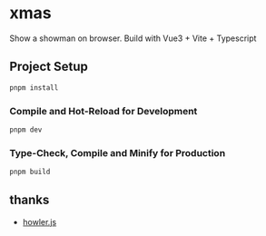 # xmas

Show a showman on browser.
Build with Vue3 + Vite + Typescript

## Project Setup

```sh
pnpm install
```

### Compile and Hot-Reload for Development

```sh
pnpm dev
```

### Type-Check, Compile and Minify for Production

```sh
pnpm build
```

## thanks

- [howler.js](https://github.com/goldfire/howler.js)
